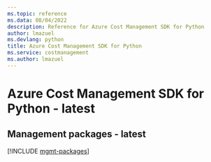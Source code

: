 ```yaml
---
ms.topic: reference
ms.data: 08/04/2022
description: Reference for Azure Cost Management SDK for Python
author: lmazuel
ms.devlang: python
title: Azure Cost Management SDK for Python
ms.service: costmanagement
ms.author: lmazuel
---
```

# Azure Cost Management SDK for Python - latest

## Management packages - latest
[!INCLUDE [mgmt-packages](cost-management-mgmt-index.md)]